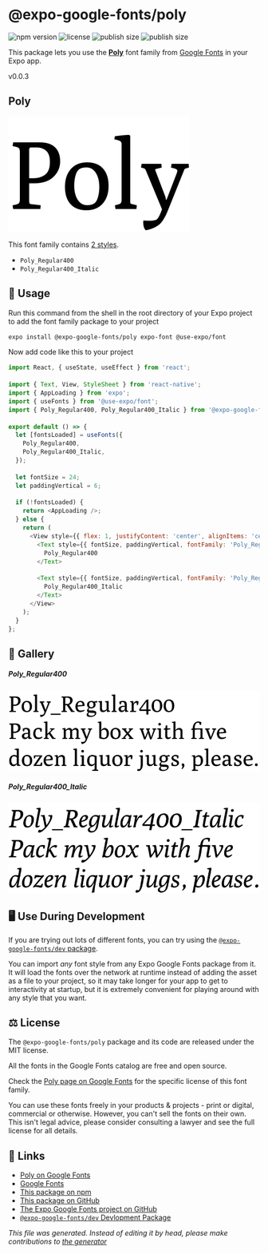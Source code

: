 # @expo-google-fonts/poly

![npm version](https://flat.badgen.net/npm/v/@expo-google-fonts/poly)
![license](https://flat.badgen.net/github/license/expo/google-fonts)
![publish size](https://flat.badgen.net/packagephobia/install/@expo-google-fonts/poly)
![publish size](https://flat.badgen.net/packagephobia/publish/@expo-google-fonts/poly)

This package lets you use the [**Poly**](https://fonts.google.com/specimen/Poly) font family from [Google Fonts](https://fonts.google.com/) in your Expo app.

v0.0.3

## Poly

![Poly](./font-family.png)

This font family contains [2 styles](#gallery).

- `Poly_Regular400`
- `Poly_Regular400_Italic`

## 🔡 Usage

Run this command from the shell in the root directory of your Expo project to add the font family package to your project
```sh
expo install @expo-google-fonts/poly expo-font @use-expo/font
```

Now add code like this to your project
```js
import React, { useState, useEffect } from 'react';

import { Text, View, StyleSheet } from 'react-native';
import { AppLoading } from 'expo';
import { useFonts } from '@use-expo/font';
import { Poly_Regular400, Poly_Regular400_Italic } from '@expo-google-fonts/poly';

export default () => {
  let [fontsLoaded] = useFonts({
    Poly_Regular400,
    Poly_Regular400_Italic,
  });

  let fontSize = 24;
  let paddingVertical = 6;

  if (!fontsLoaded) {
    return <AppLoading />;
  } else {
    return (
      <View style={{ flex: 1, justifyContent: 'center', alignItems: 'center' }}>
        <Text style={{ fontSize, paddingVertical, fontFamily: 'Poly_Regular400' }}>
          Poly_Regular400
        </Text>

        <Text style={{ fontSize, paddingVertical, fontFamily: 'Poly_Regular400_Italic' }}>
          Poly_Regular400_Italic
        </Text>
      </View>
    );
  }
};

```

## 📖 Gallery

##### Poly_Regular400
![Poly_Regular400](./25d6b0314754bfa56533ecd2bf390f3f2108e60043db13b206cca5e0a900f857.ttf.png)

##### Poly_Regular400_Italic
![Poly_Regular400_Italic](./cc94a04fc599f53d7e32be6f932b998f8229d4e0462ebb808d61554abb4f0dbc.ttf.png)


## 🖥️ Use During Development

If you are trying out lots of different fonts, you can try using the [`@expo-google-fonts/dev` package](https://github.com/expo/google-fonts/tree/master/font-packages/dev#readme).

You can import *any* font style from any Expo Google Fonts package from it. It will load the fonts
over the network at runtime instead of adding the asset as a file to your project, so it may take longer
for your app to get to interactivity at startup, but it is extremely convenient
for playing around with any style that you want.

## ⚖️ License

The `@expo-google-fonts/poly` package and its code are released under the MIT license.

All the fonts in the Google Fonts catalog are free and open source.

Check the [Poly page on Google Fonts](https://fonts.google.com/specimen/Poly) for the specific license of this font family.

You can use these fonts freely in your products & projects - print or digital, commercial or otherwise. However, you can't sell the fonts on their own. This isn't legal advice, please consider consulting a lawyer and see the full license for all details.

## 🔗 Links

- [Poly on Google Fonts](https://fonts.google.com/specimen/Poly)
- [Google Fonts](https://fonts.google.com/)
- [This package on npm](https://www.npmjs.com/package/@expo-google-fonts/poly)
- [This package on GitHub](https://github.com/expo/google-fonts/tree/master/font-packages/poly)
- [The Expo Google Fonts project on GitHub](https://github.com/expo/google-fonts)
- [`@expo-google-fonts/dev` Devlopment Package](https://github.com/expo/google-fonts/tree/master/font-packages/dev)


*This file was generated. Instead of editing it by head, please make contributions to [the generator](https://github.com/expo/google-fonts/tree/master/packages/generator)*

